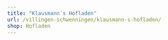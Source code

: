 ```yaml
---
title: "Klausmann´s Hofladen"
url: /villingen-schwenningen/klausmann-s-hofladen/
shop: Hofladen
---
```

